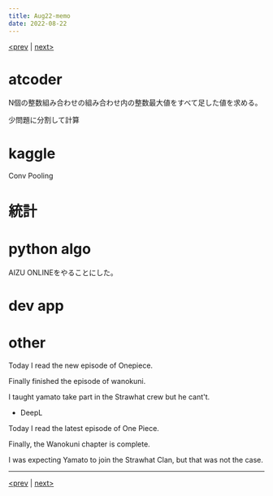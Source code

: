 ```yaml
---
title: Aug22-memo 
date: 2022-08-22 
---
```


[<prev](https://idekworks.github.io/TechnicalMemo/2022/08/21/Aug21.html) | [next>](https://idekworks.github.io/TechnicalMemo/2022/08/23/Aug23.html) 

# atcoder
N個の整数組み合わせの組み合わせ内の整数最大値をすべて足した値を求める。

少問題に分割して計算

# kaggle
Conv Pooling


# 統計


# python algo
AIZU ONLINEをやることにした。

# dev app

# other
Today I read the new episode of Onepiece.

Finally finished the episode of wanokuni.

I taught yamato take part in the Strawhat crew but he cant't.

- DeepL

Today I read the latest episode of One Piece.

Finally, the Wanokuni chapter is complete.

I was expecting Yamato to join the Strawhat Clan, but that was not the case.

***

[<prev](https://idekworks.github.io/TechnicalMemo/2022/08/21/Aug21.html) | [next>](https://idekworks.github.io/TechnicalMemo/2022/08/23/Aug23.html)

